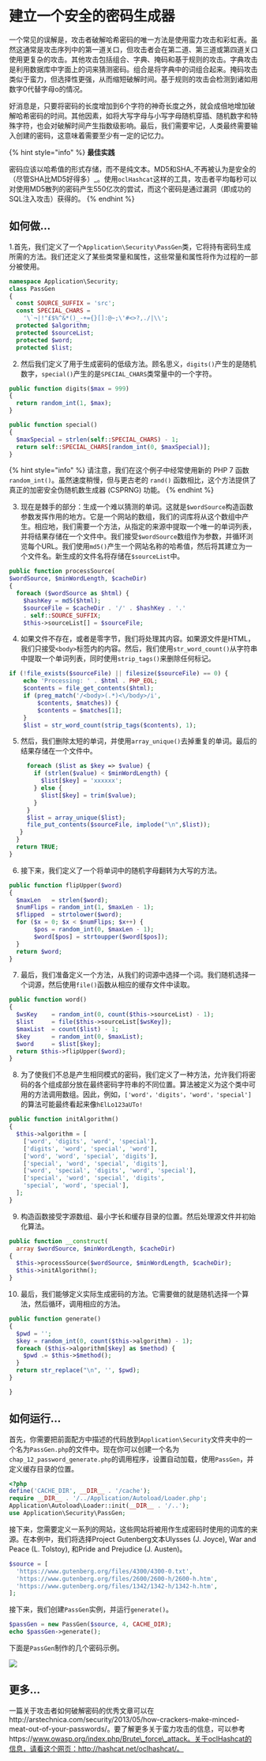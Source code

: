 # 建立一个安全的密码生成器

一个常见的误解是，攻击者破解哈希密码的唯一方法是使用蛮力攻击和彩虹表。虽然这通常是攻击序列中的第一道关口，但攻击者会在第二道、第三道或第四道关口使用更复杂的攻击。其他攻击包括组合、字典、掩码和基于规则的攻击。字典攻击是利用数据库中字面上的词来猜测密码。组合是将字典中的词组合起来。掩码攻击类似于蛮力，但选择性更强，从而缩短破解时间。基于规则的攻击会检测到诸如用数字0代替字母o的情况。

好消息是，只要将密码的长度增加到6个字符的神奇长度之外，就会成倍地增加破解哈希密码的时间。其他因素，如将大写字母与小写字母随机穿插、随机数字和特殊字符，也会对破解时间产生指数级影响。最后，我们需要牢记，人类最终需要输入创建的密码，这意味着需要至少有一定的记忆力。

{% hint style="info" %}
**最佳实践**

密码应该以哈希值的形式存储，而不是纯文本。MD5和SHA_不再被认为是安全的（尽管SHA比MD5好得多）_。使用`oclHashcat`这样的工具，攻击者平均每秒可以对使用MD5散列的密码产生550亿次的尝试，而这个密码是通过漏洞（即成功的SQL注入攻击）获得的。
{% endhint %}

## 如何做...

1.首先，我们定义了一个`Application\Security\PassGen`类，它将持有密码生成所需的方法。我们还定义了某些类常量和属性，这些常量和属性将作为过程的一部分被使用。

```php
namespace Application\Security;
class PassGen
{
  const SOURCE_SUFFIX = 'src';
  const SPECIAL_CHARS = 
    '\`¬|!"£$%^&*()_-+={}[]:@~;\'#<>?,./|\\';
  protected $algorithm;
  protected $sourceList;
  protected $word;
  protected $list;
```

2. 然后我们定义了用于生成密码的低级方法。顾名思义，`digits()`产生的是随机数字，`special()`产生的是`SPECIAL_CHARS`类常量中的一个字符。

```php
public function digits($max = 999)
{
  return random_int(1, $max);
}

public function special()
{
  $maxSpecial = strlen(self::SPECIAL_CHARS) - 1;
  return self::SPECIAL_CHARS[random_int(0, $maxSpecial)];
}
```

{% hint style="info" %}
请注意，我们在这个例子中经常使用新的 PHP 7 函数 `random_int()`。虽然速度稍慢，但与更古老的 `rand()` 函数相比，这个方法提供了真正的加密安全伪随机数生成器 \(CSPRNG\) 功能。
{% endhint %}

3. 现在是棘手的部分：生成一个难以猜测的单词。这就是`$wordSource`构造函数参数发挥作用的地方。它是一个网站的数组，我们的词库将从这个数组中产生。相应地，我们需要一个方法，从指定的来源中提取一个唯一的单词列表，并将结果存储在一个文件中。我们接受`$wordSource`数组作为参数，并循环浏览每个URL。我们使用`md5()`产生一个网站名称的哈希值，然后将其建立为一个文件名。新生成的文件名将存储在`$sourceList`中。

```php
public function processSource(
$wordSource, $minWordLength, $cacheDir)
{
  foreach ($wordSource as $html) {
    $hashKey = md5($html);
    $sourceFile = $cacheDir . '/' . $hashKey . '.' 
    . self::SOURCE_SUFFIX;
    $this->sourceList[] = $sourceFile;
```

4. 如果文件不存在，或者是零字节，我们将处理其内容。如果源文件是HTML，我们只接受`<body>`标签内的内容。然后，我们使用`str_word_count()`从字符串中提取一个单词列表，同时使用`strip_tags()`来删除任何标记。

```php
if (!file_exists($sourceFile) || filesize($sourceFile) == 0) {
    echo 'Processing: ' . $html . PHP_EOL;
    $contents = file_get_contents($html);
    if (preg_match('/<body>(.*)<\/body>/i', 
        $contents, $matches)) {
        $contents = $matches[1];
    }
    $list = str_word_count(strip_tags($contents), 1);
```

5. 然后，我们删除太短的单词，并使用`array_unique()`去掉重复的单词。最后的结果存储在一个文件中。

```php
     foreach ($list as $key => $value) {
       if (strlen($value) < $minWordLength) {
         $list[$key] = 'xxxxxx';
       } else {
         $list[$key] = trim($value);
       }
     }
     $list = array_unique($list);
     file_put_contents($sourceFile, implode("\n",$list));
   }
  }
  return TRUE;
}
```

6. 接下来，我们定义了一个将单词中的随机字母翻转为大写的方法。

```php
public function flipUpper($word)
{
  $maxLen   = strlen($word);
  $numFlips = random_int(1, $maxLen - 1);
  $flipped  = strtolower($word);
  for ($x = 0; $x < $numFlips; $x++) {
       $pos = random_int(0, $maxLen - 1);
       $word[$pos] = strtoupper($word[$pos]);
  }
  return $word;
}
```

7. 最后，我们准备定义一个方法，从我们的词源中选择一个词。我们随机选择一个词源，然后使用`file()`函数从相应的缓存文件中读取。

```php
public function word()
{
  $wsKey    = random_int(0, count($this->sourceList) - 1);
  $list     = file($this->sourceList[$wsKey]);
  $maxList  = count($list) - 1;
  $key      = random_int(0, $maxList);
  $word     = $list[$key];
  return $this->flipUpper($word);
}
```

8. 为了使我们不总是产生相同模式的密码，我们定义了一种方法，允许我们将密码的各个组成部分放在最终密码字符串的不同位置。算法被定义为这个类中可用的方法调用数组。因此，例如，`['word'，'digits'，'word'，'special']`的算法可能最终看起来像`hElLo123aUTo!`

```php
public function initAlgorithm()
{
  $this->algorithm = [
    ['word', 'digits', 'word', 'special'],
    ['digits', 'word', 'special', 'word'],
    ['word', 'word', 'special', 'digits'],
    ['special', 'word', 'special', 'digits'],
    ['word', 'special', 'digits', 'word', 'special'],
    ['special', 'word', 'special', 'digits', 
    'special', 'word', 'special'],
  ];
}
```

9. 构造函数接受字源数组、最小字长和缓存目录的位置。然后处理源文件并初始化算法。

```php
public function __construct(
  array $wordSource, $minWordLength, $cacheDir)
{
  $this->processSource($wordSource, $minWordLength, $cacheDir);
  $this->initAlgorithm();
}
```

10. 最后，我们能够定义实际生成密码的方法。它需要做的就是随机选择一个算法，然后循环，调用相应的方法。

```php
public function generate()
{
  $pwd = '';
  $key = random_int(0, count($this->algorithm) - 1);
  foreach ($this->algorithm[$key] as $method) {
    $pwd .= $this->$method();
  }
  return str_replace("\n", '', $pwd);
}

}
```

## 如何运行...

首先，你需要把前面配方中描述的代码放到`Application\Security`文件夹中的一个名为`PassGen.php`的文件中。现在你可以创建一个名为`chap_12_password_generate.php`的调用程序，设置自动加载，使用`PassGen`，并定义缓存目录的位置。

```php
<?php
define('CACHE_DIR', __DIR__ . '/cache');
require __DIR__ . '/../Application/Autoload/Loader.php';
Application\Autoload\Loader::init(__DIR__ . '/..');
use Application\Security\PassGen;
```

接下来，您需要定义一系列的网站，这些网站将被用作生成密码时使用的词库的来源。在本例中，我们将选择Project Gutenberg文本Ulysses \(J. Joyce\), War and Peace \(L. Tolstoy\), 和Pride and Prejudice \(J. Austen\)。

```php
$source = [
  'https://www.gutenberg.org/files/4300/4300-0.txt',
  'https://www.gutenberg.org/files/2600/2600-h/2600-h.htm',
  'https://www.gutenberg.org/files/1342/1342-h/1342-h.htm',
];
```

接下来，我们创建`PassGen`实例，并运行`generate()`。

```php
$passGen = new PassGen($source, 4, CACHE_DIR);
echo $passGen->generate();
```

下面是`PassGen`制作的几个密码示例。

![](../../.gitbook/assets/image%20%28173%29.png)

## 更多...

一篇关于攻击者如何破解密码的优秀文章可以在http://arstechnica.com/security/2013/05/how-crackers-make-minced-meat-out-of-your-passwords/。要了解更多关于蛮力攻击的信息，可以参考https://www.owasp.org/index.php/Brute\_force\_attack。关于oclHashcat的信息，请看这个网页：http://hashcat.net/oclhashcat/。

